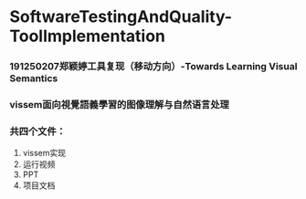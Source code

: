 # SoftwareTestingAndQuality-ToolImplementation
### 191250207郑颖婷工具复现（移动方向）-Towards Learning Visual Semantics
### vissem面向視覺語義學習的图像理解与自然语言处理
### 共四个文件：
1. vissem实现
2. 运行视频
3. PPT
4. 项目文档
